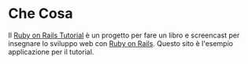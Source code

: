 Che Cosa
========

Il [Ruby on Rails Tutorial](http://railstutorial.org/) è un progetto per fare un libro e screencast per insegnare lo sviluppo web con [Ruby on Rails](http://rubyonrails.org/). Questo sito è l'esempio applicazione per il tutorial.